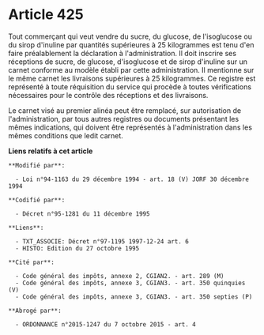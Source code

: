 # Article 425

Tout commerçant qui veut vendre du sucre, du glucose, de l'isoglucose ou du sirop d'inuline par quantités supérieures à 25
kilogrammes est tenu d'en faire préalablement la déclaration à l'administration. Il doit inscrire ses réceptions de sucre, de
glucose, d'isoglucose et de sirop d'inuline sur un carnet conforme au modèle établi par cette administration. Il mentionne
sur le même carnet les livraisons supérieures à 25 kilogrammes. Ce registre est représenté à toute réquisition du service qui
procède à toutes vérifications nécessaires pour le contrôle des réceptions et des livraisons. 

Le carnet visé au premier alinéa peut être remplacé, sur autorisation de l'administration, par tous autres registres ou
documents présentant les mêmes indications, qui doivent être représentés à l'administration dans les mêmes conditions que
ledit carnet.

**Liens relatifs à cet article**

	**Modifié par**:

	  - Loi n°94-1163 du 29 décembre 1994 - art. 18 (V) JORF 30 décembre 1994

	**Codifié par**:

	  - Décret n°95-1281 du 11 décembre 1995

	**Liens**:

	  - TXT_ASSOCIE: Décret n°97-1195 1997-12-24 art. 6
	  - HISTO: Edition du 27 octobre 1995

	**Cité par**:

	  - Code général des impôts, annexe 2, CGIAN2. - art. 289 (M)
	  - Code général des impôts, annexe 3, CGIAN3. - art. 350 quinquies (V)
	  - Code général des impôts, annexe 3, CGIAN3. - art. 350 septies (P)

	**Abrogé par**:

	  - ORDONNANCE n°2015-1247 du 7 octobre 2015 - art. 4
